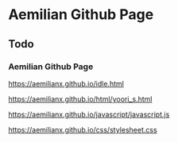# Aemilian Github Page

## Todo

### Aemilian Github Page

https://aemilianx.github.io/idle.html

https://aemilianx.github.io/html/yoori_s.html

https://aemilianx.github.io/javascript/javascript.js

https://aemilianx.github.io/css/stylesheet.css
